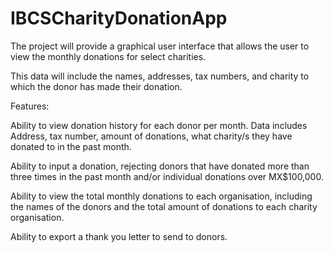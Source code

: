 # IBCSCharityDonationApp
The project will provide a graphical user interface that allows the user to view the monthly donations for select charities.

 This data will include the names, addresses, tax numbers, and charity to which the donor has made their donation.

Features:

Ability to view donation history for each donor per month.
Data includes Address, tax number, amount of donations, what charity/s they have donated to in the past month. 

Ability to input a donation, rejecting donors that have donated more than three times in the past month and/or individual donations over MX$100,000.

Ability to view the total monthly donations to each organisation, including the names of the donors and the total amount of donations to each charity organisation.

Ability to export a thank you letter to send to donors.